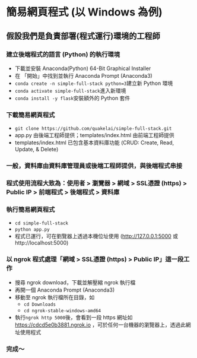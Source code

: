 # 簡易網頁程式 (以 Windows 為例)
## 假設我們是負責部署(程式運行)環境的工程師
### 建立後端程式的語言 (Python) 的執行環境
  * 下載並安裝 Anaconda(Python) 64-Bit Graphical Installer
  * 在 「開始」中找到並執行 Anaconda Prompt (Anaconda3)
  * `conda create -n simple-full-stack python=3`建立新 Python 環境
  * `conda activate simple-full-stack`進入新環境
  * `conda install -y flask`安裝額外的 Python 套件
### 下載簡易網頁程式
  * `git clone https://github.com/quakelai/simple-full-stack.git`
  * app.py 由後端工程師提供；templates/index.html 由前端工程師提供
  * templates/index.html 已包含基本資料庫功能 (CRUD: Create, Read, Update, & Delete)
### 一般，資料庫由資料庫管理員或後端工程師提供，與後端程式串接
### 程式使用流程大致為：使用者 > 瀏覽器 > 網域 > SSL憑證 (https) > Public IP > 前端程式 > 後端程式 > 資料庫
### 執行簡易網頁程式
  * `cd simple-full-stack`
  * `python app.py`
  * 程式已運行，可在劉覽器上透過本機位址使用 (http://127.0.0.1:5000 或 http://localhost:5000)
### 以 ngrok 程式處理「網域 > SSL憑證 (https) > Public IP」這一段工作
  * 搜尋 ngrok download，下載並解壓縮 ngrok 執行檔
  * 再開一個 Anaconda Prompt (Anaconda3)
  * 移動至 ngrok 執行檔所在目錄，如
    * `cd Downloads`
    * `cd ngrok-stable-windows-amd64`
  * 執行`ngrok http 5000`後，會看到一段 https 網址如 https://cdcd5e0b3881.ngrok.io ，可於任何一台機器的瀏覽器上，透過此網址使用程式
### 完成～
